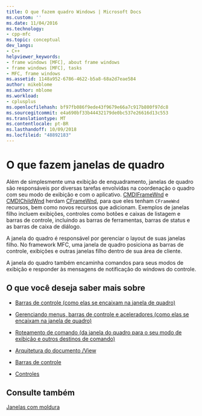 ```yaml
---
title: O que fazem quadro Windows | Microsoft Docs
ms.custom: ''
ms.date: 11/04/2016
ms.technology:
- cpp-mfc
ms.topic: conceptual
dev_langs:
- C++
helpviewer_keywords:
- frame windows [MFC], about frame windows
- frame windows [MFC], tasks
- MFC, frame windows
ms.assetid: 1148a952-6786-4622-b5a8-68a2d7eae584
author: mikeblome
ms.author: mblome
ms.workload:
- cplusplus
ms.openlocfilehash: bf97fb086f9ede43f9679e66a7c917b800f97dc8
ms.sourcegitcommit: e4a690bf33b44432179de0bc537e26616d13c553
ms.translationtype: MT
ms.contentlocale: pt-BR
ms.lasthandoff: 10/09/2018
ms.locfileid: "48892183"
---
```

# <a name="what-frame-windows-do"></a>O que fazem janelas de quadro

Além de simplesmente uma exibição de enquadramento, janelas de quadro são responsáveis por diversas tarefas envolvidas na coordenação o quadro com seu modo de exibição e com o aplicativo. [CMDIFrameWnd](../mfc/reference/cmdiframewnd-class.md) e [CMDIChildWnd](../mfc/reference/cmdichildwnd-class.md) herdam [CFrameWnd](../mfc/reference/cframewnd-class.md), para que eles tenham `CFrameWnd` recursos, bem como novos recursos que adicionam. Exemplos de janelas filho incluem exibições, controles como botões e caixas de listagem e barras de controle, incluindo as barras de ferramentas, barras de status e as barras de caixa de diálogo.

A janela do quadro é responsável por gerenciar o layout de suas janelas filho. No framework MFC, uma janela de quadro posiciona as barras de controle, exibições e outras janelas filho dentro de sua área de cliente.

A janela do quadro também encaminha comandos para seus modos de exibição e responder às mensagens de notificação do windows do controle.

## <a name="what-do-you-want-to-know-more-about"></a>O que você deseja saber mais sobre

- [Barras de controle (como elas se encaixam na janela de quadro)](../mfc/control-bars.md)

- [Gerenciando menus, barras de controle e aceleradores (como elas se encaixam na janela de quadro)](../mfc/managing-menus-control-bars-and-accelerators.md)

- [Roteamento de comando (da janela do quadro para o seu modo de exibição e outros destinos de comando)](../mfc/command-routing.md)

- [Arquitetura do documento /View](../mfc/document-view-architecture.md)

- [Barras de controle](../mfc/control-bars.md)

- [Controles](../mfc/controls-mfc.md)

## <a name="see-also"></a>Consulte também

[Janelas com moldura](../mfc/frame-windows.md)

